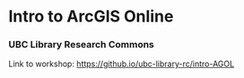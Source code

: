 # Intro to ArcGIS Online
### UBC Library Research Commons
Link to workshop: https://github.io/ubc-library-rc/intro-AGOL

